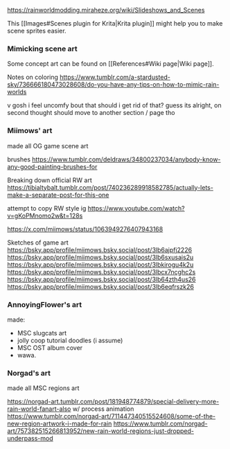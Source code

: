 https://rainworldmodding.miraheze.org/wiki/Slideshows_and_Scenes

This [[Images#Scenes plugin for Krita|Krita plugin]] might help you to make scene sprites easier.

### Mimicking scene art
Some concept art can be found on [[References#Wiki page|Wiki page]].

Notes on coloring
https://www.tumblr.com/a-stardusted-sky/736666180473028608/do-you-have-any-tips-on-how-to-mimic-rain-worlds

v gosh i feel uncomfy bout that
should i get rid of that?
guess its alright, on second thought
should move to another section / page tho
### Miimows' art
made all OG game scene art

brushes
https://www.tumblr.com/deldraws/34800237034/anybody-know-any-good-painting-brushes-for

Breaking down official RW art
https://tibialtybalt.tumblr.com/post/740236289918582785/actually-lets-make-a-separate-post-for-this-one


attempt to copy RW style ig
https://www.youtube.com/watch?v=gKoPMnomo2w&t=128s

https://x.com/miimows/status/1063949276407943168

Sketches of game art
https://bsky.app/profile/miimows.bsky.social/post/3lb6ajpfj2226
https://bsky.app/profile/miimows.bsky.social/post/3lb6sxusais2u
https://bsky.app/profile/miimows.bsky.social/post/3lbkirogu4k2u
https://bsky.app/profile/miimows.bsky.social/post/3lbcx7ncghc2s
https://bsky.app/profile/miimows.bsky.social/post/3lb64zth4us26
https://bsky.app/profile/miimows.bsky.social/post/3lb6eqfrszk26

### AnnoyingFlower's art
made:
- MSC slugcats art
- jolly coop tutorial doodles (i assume)
- MSC OST album cover
- wawa.

### Norgad's art
made all MSC regions art

https://norgad-art.tumblr.com/post/181948774879/special-delivery-more-rain-world-fanart-also w/ process animation
https://www.tumblr.com/norgad-art/711447340515524608/some-of-the-new-region-artwork-i-made-for-rain
https://www.tumblr.com/norgad-art/757382515266813952/new-rain-world-regions-just-dropped-underpass-mod